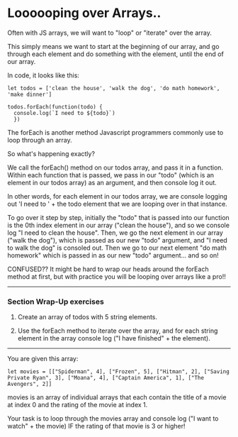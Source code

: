 # Loooooping over Arrays..

Often with JS arrays, we will want to "loop" or "iterate" over the array.

This simply means we want to start at the beginning of our array, and go through each element
and do something with the element, until the end of our array.

In code, it looks like this:
```
let todos = ['clean the house', 'walk the dog', 'do math homework', 'make dinner']

todos.forEach(function(todo) {
  console.log(`I need to ${todo}`)
  })
```

The forEach is another method Javascript programmers commonly use to loop through an array.

So what's happening exactly?

We call the forEach() method on our todos array, and pass it in a function. Within each function that is passed, we pass in our "todo" (which is an element in our todos array) as an argument, and then console log it out.

In other words, for each element in our todos array, we are console logging out 'I need to ' + the todo element that we are looping over in that instance.

To go over it step by step, initially the "todo" that is passed into our function is the 0th index element in our array ("clean the house"), and so we console log "I need to clean the house". Then, we go the next element in our array ("walk the dog"), which is passed as our new "todo" argument, and "I need to walk the dog" is consoled out. Then we go to our next element "do math homework" which is passed in as our new "todo" argument... and so on!

CONFUSED?? It might be hard to wrap our heads around the forEach method at first, but with practice you will be looping over arrays like a pro!!

<hr>

### Section Wrap-Up exercises

1. Create an array of todos with 5 string elements.

2. Use the forEach method to iterate over the array, and for each string element in the array
console log ("I have finished" + the element).

<hr>

You are given this array:
```
let movies = [["Spiderman", 4], ["Frozen", 5], ["Hitman", 2], ["Saving Private Ryan", 3], ["Moana", 4], ["Captain America", 1], ["The Avengers", 2]]
```
movies is an array of individual arrays that each contain the title of a movie at index 0 and the rating of the movie at index 1.

Your task is to loop through the movies array and console log ("I want to watch" + the movie) IF the rating of that movie is 3 or higher!
